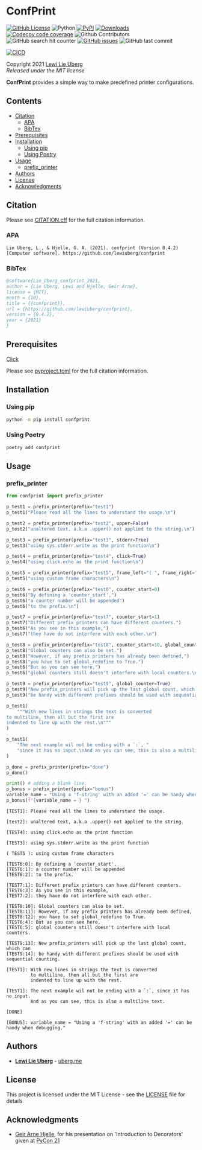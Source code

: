 <!-- ---
jupyter:
  jupytext:
    formats: ipynb,md
    text_representation:
      extension: .md
      format_name: markdown
      format_version: '1.3'
      jupytext_version: 1.13.0
  kernelspec:
    display_name: Python 3 (ipykernel)
    language: python
    name: python3
--- -->

<!-- #region tags=[] -->
# ConfPrint <!-- omit in toc -->
[![GitHub License](https://img.shields.io/github/license/lewiuberg/confprint?color=blue)](LICENSE)
![Python](https://img.shields.io/pypi/pyversions/confprint.svg?color=blue)
[![PyPI](https://img.shields.io/pypi/v/confprint.svg?color=blue)](https://pypi.org/project/confprint/)
[![Downloads](https://pepy.tech/badge/confprint)](https://pepy.tech/project/confprint)
[![Codecov code coverage](https://img.shields.io/codecov/c/github/lewiuberg/confprint?color=blue)](https://app.codecov.io/gh/lewiuberg/confprint)
![Github Contributors](https://img.shields.io/github/contributors/lewiuberg/confprint?color=blue)
![GitHub search hit counter](https://img.shields.io/github/search/lewiuberg/confprint/confprint?label=confprint%20searches)
[![GitHub issues](https://img.shields.io/github/issues-raw/lewiuberg/confprint)](https://github.com/lewiuberg/confprint/issues)
![GitHub last commit](https://img.shields.io/github/last-commit/lewiuberg/confprint)

[![CICD](https://github.com/lewiuberg/confprint/actions/workflows/cicd.yml/badge.svg)](https://github.com/lewiuberg/confprint/actions/workflows/cicd.yml)

Copyright 2021 [Lewi Lie Uberg](https://uberg.me/)\
_Released under the MIT license_

**ConfPrint** provides a simple way to make predefined printer configurations.

## Contents <!-- omit in toc -->

- [Citation](#citation)
  - [APA](#apa)
  - [BibTex](#bibtex)
- [Prerequisites](#prerequisites)
- [Installation](#installation)
  - [Using pip](#using-pip)
  - [Using Poetry](#using-poetry)
- [Usage](#usage)
  - [prefix_printer](#prefix_printer)
- [Authors](#authors)
- [License](#license)
- [Acknowledgments](#acknowledgments)

## Citation

Please see [CITATION.cff](CITATION.cff) for the full citation information.

### APA

```apa
Lie Uberg, L., & Hjelle, G. A. (2021). confprint (Version 0.4.2) [Computer software]. https://github.com/lewiuberg/confprint
```

### BibTex

```BibTex
@software{Lie_Uberg_confprint_2021,
author = {Lie Uberg, Lewi and Hjelle, Geir Arne},
license = {MIT},
month = {10},
title = {{confprint}},
url = {https://github.com/lewiuberg/confprint},
version = {0.4.2},
year = {2021}
}
```

## Prerequisites

[Click](https://pypi.org/project/click/)

Please see [pyproject.toml](pyproject.toml) for the full citation information.

## Installation

### Using pip

```bash
python -m pip install confprint
```

### Using Poetry

```bash
poetry add confprint
```

## Usage

### prefix_printer
<!-- #endregion -->

```python
from confprint import prefix_printer

p_test1 = prefix_printer(prefix="test1")
p_test1("Please read all the lines to understand the usage.\n")

p_test2 = prefix_printer(prefix="test2", upper=False)
p_test2("unaltered text, a.k.a .upper() not applied to the string.\n")

p_test3 = prefix_printer(prefix="test3", stderr=True)
p_test3("using sys.stderr.write as the print function\n")

p_test4 = prefix_printer(prefix="test4", click=True)
p_test4("using click.echo as the print function\n")

p_test5 = prefix_printer(prefix="test5", frame_left="( ", frame_right=" )")
p_test5("using custom frame characters\n")

p_test6 = prefix_printer(prefix="test6", counter_start=0)
p_test6("By defining a 'counter_start',")
p_test6("a counter number will be appended")
p_test6("to the prefix.\n")

p_test7 = prefix_printer(prefix="test7", counter_start=1)
p_test7("Different prefix printers can have different counters.")
p_test6("As you see in this example,")
p_test7("they have do not interfere with each other.\n")

p_test8 = prefix_printer(prefix="test8", counter_start=10, global_counter=True)
p_test8("Global counters can also be set.")
p_test8("However, if any prefix printers has already been defined,")
p_test8("you have to set global_redefine to True.")
p_test6("But as you can see here,")
p_test6("global counters still doesn't interfere with local counters.\n")

p_test9 = prefix_printer(prefix="test9", global_counter=True)
p_test9("New prefix_printers will pick up the last global count, which can")
p_test9("be handy with different prefixes should be used with sequential counting.\n")

p_test1(
    """With new lines in strings the text is converted
to multiline, then all but the first are
indented to line up with the rest.\n"""
)

p_test1(
    "The next example wil not be ending with a `:`, "
    "since it has no input.\nAnd as you can see, this is also a multiline text.\n"
)

p_done = prefix_printer(prefix="done")
p_done()

print() # adding a blank line.
p_bonus = prefix_printer(prefix="bonus")
variable_name = "Using a 'f-string' with an added '=' can be handy when debugging."
p_bonus(f"{variable_name = } ")
```

```
[TEST1]: Please read all the lines to understand the usage.
         
[test2]: unaltered text, a.k.a .upper() not applied to the string.
         
[TEST4]: using click.echo as the print function

[TEST3]: using sys.stderr.write as the print function

( TEST5 ): using custom frame characters
           
[TEST6:0]: By defining a 'counter_start',
[TEST6:1]: a counter number will be appended
[TEST6:2]: to the prefix.
           
[TEST7:1]: Different prefix printers can have different counters.
[TEST6:3]: As you see in this example,
[TEST7:2]: they have do not interfere with each other.
           
[TEST8:10]: Global counters can also be set.
[TEST8:11]: However, if any prefix printers has already been defined,
[TEST8:12]: you have to set global_redefine to True.
[TEST6:4]: But as you can see here,
[TEST6:5]: global counters still doesn't interfere with local counters.
           
[TEST9:13]: New prefix_printers will pick up the last global count, which can
[TEST9:14]: be handy with different prefixes should be used with sequential counting.
            
[TEST1]: With new lines in strings the text is converted
         to multiline, then all but the first are
         indented to line up with the rest.
         
[TEST1]: The next example wil not be ending with a `:`, since it has no input.
         And as you can see, this is also a multiline text.
         
[DONE]

[BONUS]: variable_name = "Using a 'f-string' with an added '=' can be handy when debugging." 
```


## Authors

- **[Lewi Lie Uberg](https://github.com/lewiuberg)** - [uberg.me](https://uberg.me/)

## License

This project is licensed under the MIT License - see the [LICENSE](https://github.com/lewiuberg/confprint/blob/main/LICENSE) file for details

## Acknowledgments

- [Geir Arne Hjelle](https://github.com/gahjelle), for his presentation on 'Introduction to Decorators' given at [PyCon 21](https://www.youtube.com/watch?v=VWZAh1QrqRE&amp;t=17m0s)
